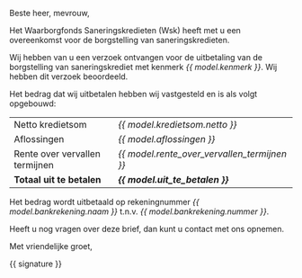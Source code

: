 Beste heer, mevrouw,

Het Waarborgfonds Saneringskredieten (Wsk) heeft met u een overeenkomst voor de borgstelling van saneringskredieten.

Wij hebben van u een verzoek ontvangen voor de uitbetaling van de borgstelling van saneringskrediet met kenmerk *{{ model.kenmerk }}*. Wij hebben dit verzoek beoordeeld.

Het bedrag dat wij uitbetalen hebben wij vastgesteld en is als volgt opgebouwd:

|                                           |                               |
| ----------------------------------------- | ----------------------------- |
| Netto kredietsom                          | *{{ model.kredietsom.netto }}*                  |
| Aflossingen                               | *{{ model.aflossingen }}*                   |
| Rente over vervallen termijnen            | *{{ model.rente_over_vervallen_termijnen }}*                     |
| __Totaal uit te betalen__                 | __*{{ model.uit_te_betalen }}*__              |

Het bedrag wordt uitbetaald op rekeningnummer *{{ model.bankrekening.naam }}* t.n.v. *{{ model.bankrekening.nummer }}*.

Heeft u nog vragen over deze brief, dan kunt u contact met ons opnemen.

Met vriendelijke groet,

{{ signature }}